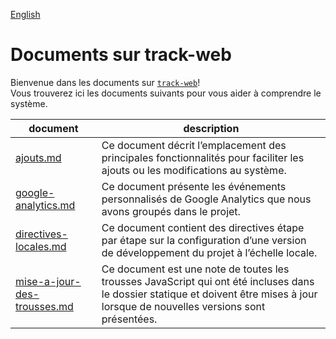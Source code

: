 [English](docs/en)

# Documents sur track-web

Bienvenue dans les documents sur [`track-web`](https://github.com/cds-snc/track-web)!  
Vous trouverez ici les documents suivants pour vous aider à comprendre le système.

| document | description |
| -------- | ----------- |
| [ajouts.md](ajouts.md) | Ce document décrit l’emplacement des principales fonctionnalités pour faciliter les ajouts ou les modifications au système. |
| [google-analytics.md](google-analytics.md) | Ce document présente les événements personnalisés de Google Analytics que nous avons groupés dans le projet. |
| [directives-locales.md](directives-locales.md) | Ce document contient des directives étape par étape sur la configuration d’une version de développement du projet à l’échelle locale. |
| [mise-a-jour-des-trousses.md](mise-à-jour-des-trousses.md) | Ce document est une note de toutes les trousses JavaScript qui ont été incluses dans le dossier statique et doivent être mises à jour lorsque de nouvelles versions sont présentées. |

